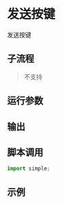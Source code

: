 # 发送按键 
发送按键

## 子流程
> 不支持


## 运行参数




## 输出

    


## 脚本调用

```python
import simple;

```

## 示例